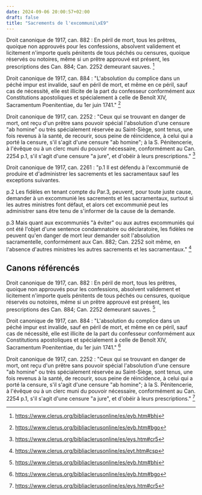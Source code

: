 ```yaml
---
date: 2024-09-06 20:00:57+02:00
draft: false
title: "Sacrements de l'excommuni\xE9"
---
```


 
  
Droit canonique de 1917, can. 882 : En péril de mort, tous les prêtres, quoique non approuvés pour les confessions, absolvent validement et licitement n'importe quels pénitents de tous péchés ou censures, quoique réservés ou notoires, même si un prêtre approuvé est présent, les prescriptions des Can. 884; Can. 2252 demeurant sauves. [^2]
  
  [^2]: https://www.clerus.org/bibliaclerusonline/es/eyb.htm#bhj
  
  Droit canonique de 1917, can. 884 : \"L'absolution du complice dans un péché impur est invalide, sauf en péril de mort, et même en ce péril, sauf cas de nécessité, elle est illicite de la part du confesseur conformément aux Constitutions apostoliques et spécialement à celle de Benoît XIV, Sacramentum Poenitentiae, du 1er juin 1741.\" [^3]
  
  [^3]: https://www.clerus.org/bibliaclerusonline/es/eyb.htm#bgo
  
  Droit canonique de 1917, can. 2252 : \"Ceux qui se trouvant en danger de mort, ont reçu d'un prêtre sans pouvoir spécial l'absolution d'une censure \"ab homine\" ou très spécialement réservée au Saint-Siège, sont tenus, une fois revenus à la santé, de recourir, sous peine de réincidence, à celui qui a porté la censure, s'il s'agit d'une censure \"ab homine\"; à la S. Pénitencerie, à l'évêque ou à un clerc muni du pouvoir nécessaire, conformément au Can. 2254 p.1, s'il s'agit d'une censure \"a jure\", et d'obéir à leurs prescriptions.\" [^4]
  
  [^4]: https://www.clerus.org/bibliaclerusonline/es/eys.htm#cr5


Droit canonique de 1917, can. 2261 :  "p.1 Il est défendu à l'excommunié de produire et d'administrer les sacrements et les sacramentaux sauf les exceptions suivantes.

p.2 Les fidèles en tenant compte du Par.3, peuvent, pour toute juste cause, demander à un excommunié les sacrements et les sacramentaux, surtout si les autres ministres font défaut, et alors cet excommunié peut les administrer sans être tenu de s'informer de la cause de la demande.

p.3 Mais quant aux excommuniés "à éviter" ou aux autres excommuniés qui ont été l'objet d'une sentence condamnatoire ou déclaratoire, les fidèles ne peuvent qu'en danger de mort leur demander soit l'absolution sacramentelle, conformément aux Can. 882; Can. 2252 soit même, en l'absence d'autres ministres les autres sacrements et les sacramentaux." [^1]

[^1]: https://www.clerus.org/bibliaclerusonline/es/eyt.htm#csp

## Canons référencés

Droit canonique de 1917, can. 882 : En péril de mort, tous les prêtres, quoique non approuvés pour les confessions, absolvent validement et licitement n'importe quels pénitents de tous péchés ou censures, quoique réservés ou notoires, même si un prêtre approuvé est présent, les prescriptions des Can. 884; Can. 2252 demeurant sauves. [^2]

[^2]: https://www.clerus.org/bibliaclerusonline/es/eyb.htm#bhj

Droit canonique de 1917, can. 884 : "L'absolution du complice dans un péché impur est invalide, sauf en péril de mort, et même en ce péril, sauf cas de nécessité, elle est illicite de la part du confesseur conformément aux Constitutions apostoliques et spécialement à celle de Benoît XIV, Sacramentum Poenitentiae, du 1er juin 1741." [^3]

[^3]: https://www.clerus.org/bibliaclerusonline/es/eyb.htm#bgo

Droit canonique de 1917, can. 2252 : "Ceux qui se trouvant en danger de mort, ont reçu d'un prêtre sans pouvoir spécial l'absolution d'une censure "ab homine" ou très spécialement réservée au Saint-Siège, sont tenus, une fois revenus à la santé, de recourir, sous peine de réincidence, à celui qui a porté la censure, s'il s'agit d'une censure "ab homine"; à la S. Pénitencerie, à l'évêque ou à un clerc muni du pouvoir nécessaire, conformément au Can. 2254 p.1, s'il s'agit d'une censure "a jure", et d'obéir à leurs prescriptions." [^4]

[^4]: https://www.clerus.org/bibliaclerusonline/es/eys.htm#cr5


